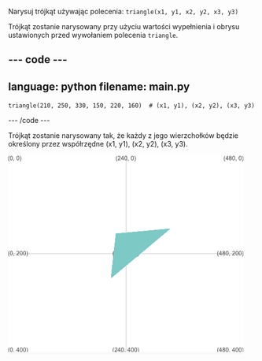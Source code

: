 Narysuj trójkąt używając polecenia: `triangle(x1, y1, x2, y2, x3, y3)`

Trójkąt zostanie narysowany przy użyciu wartości wypełnienia i obrysu ustawionych przed wywołaniem polecenia `triangle`.

--- code ---
---
language: python
filename: main.py
---

    triangle(210, 250, 330, 150, 220, 160)  # (x1, y1), (x2, y2), (x3, y3)

--- /code ---

Trójkąt zostanie narysowany tak, że każdy z jego wierzchołków będzie określony przez współrzędne (x1, y1), (x2, y2), (x3, y3).

![Obszar wyjściowy pokazujący trójkąt z wierzchołkami umiejscowionymi na podstawie współrzędnych z kodu.](images/example.png)
